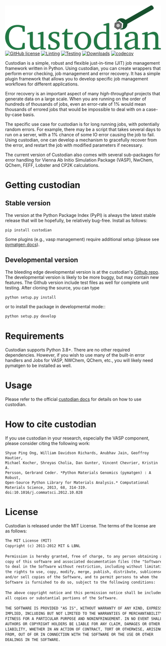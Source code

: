 ![Custodian logo](custodian_logo.png)
[![GitHub license](https://img.shields.io/github/license/materialsproject/custodian)](https://github.com/materialsproject/custodian/blob/main/LICENSE)
[![Linting](https://github.com/materialsproject/custodian/workflows/Linting/badge.svg)](https://github.com/materialsproject/custodian/workflows/Linting/badge.svg)
[![Testing](https://github.com/materialsproject/custodian/actions/workflows/pytest.yml/badge.svg)](https://github.com/materialsproject/custodian/actions/workflows/pytest.yml)
[![Downloads](https://pepy.tech/badge/custodian)](https://pepy.tech/project/custodian)
[![codecov](https://codecov.io/gh/materialsproject/custodian/branch/master/graph/badge.svg?token=OwDQVJnghu)](https://codecov.io/gh/materialsproject/custodian)

Custodian is a simple, robust and flexible just-in-time (JIT) job management
framework written in Python. Using custodian, you can create wrappers that
perform error checking, job management and error recovery. It has a simple
plugin framework that allows you to develop specific job management workflows
for different applications.

Error recovery is an important aspect of many *high-throughput* projects that
generate data on a large scale. When you are running on the order of hundreds
of thousands of jobs, even an error-rate of 1% would mean thousands of errored
jobs that would be impossible to deal with on a case-by-case basis.

The specific use case for custodian is for long running jobs, with potentially
random errors. For example, there may be a script that takes several days to
run on a server, with a 1% chance of some IO error causing the job to fail.
Using custodian, one can develop a mechanism to gracefully recover from the
error, and restart the job with modified parameters if necessary.

The current version of Custodian also comes with several sub-packages for error
handling for Vienna Ab Initio Simulation Package (VASP), NwChem, QChem, FEFF, Lobster and CP2K
calculations.

# Getting custodian

## Stable version

The version at the Python Package Index (PyPI) is always the latest stable release that will be hopefully, be
relatively bug-free. Install as follows:

```shell
pip install custodian
```

Some plugins (e.g., vasp management) require additional setup (please see [pymatgen docs]).

## Developmental version

The bleeding edge developmental version is at the custodian's [Github repo](https://github.com/materialsproject/custodian). The developmental
version is likely to be more buggy, but may contain new features. The Github version include test files as well for
complete unit testing. After cloning the source, you can type

```bash
python setup.py install
```

or to install the package in developmental mode::

```bash
python setup.py develop
```

# Requirements

Custodian supports Python 3.8+. There are no other required dependencies. However, if you wish to use many of the
built-in error handlers and Jobs for VASP, NWChem, QChem, etc., you will likely need pymatgen to be installed as well.

# Usage

Please refer to the official [custodian docs] for details on how to use
custodian.

# How to cite custodian

If you use custodian in your research, especially the VASP component, please
consider citing the following work:

```
Shyue Ping Ong, William Davidson Richards, Anubhav Jain, Geoffroy Hautier,
Michael Kocher, Shreyas Cholia, Dan Gunter, Vincent Chevrier, Kristin A.
Persson, Gerbrand Ceder. *Python Materials Genomics (pymatgen) : A Robust,
Open-Source Python Library for Materials Analysis.* Computational
Materials Science, 2013, 68, 314-319. doi:10.1016/j.commatsci.2012.10.028
```

# License

Custodian is released under the MIT License. The terms of the license are as
follows:

```txt
The MIT License (MIT)
Copyright (c) 2011-2012 MIT & LBNL

Permission is hereby granted, free of charge, to any person obtaining a
copy of this software and associated documentation files (the "Software"),
to deal in the Software without restriction, including without limitation
the rights to use, copy, modify, merge, publish, distribute, sublicense,
and/or sell copies of the Software, and to permit persons to whom the
Software is furnished to do so, subject to the following conditions:

The above copyright notice and this permission notice shall be included in
all copies or substantial portions of the Software.

THE SOFTWARE IS PROVIDED "AS IS", WITHOUT WARRANTY OF ANY KIND, EXPRESS OR
IMPLIED, INCLUDING BUT NOT LIMITED TO THE WARRANTIES OF MERCHANTABILITY,
FITNESS FOR A PARTICULAR PURPOSE AND NONINFRINGEMENT. IN NO EVENT SHALL THE
AUTHORS OR COPYRIGHT HOLDERS BE LIABLE FOR ANY CLAIM, DAMAGES OR OTHER
LIABILITY, WHETHER IN AN ACTION OF CONTRACT, TORT OR OTHERWISE, ARISING
FROM, OUT OF OR IN CONNECTION WITH THE SOFTWARE OR THE USE OR OTHER
DEALINGS IN THE SOFTWARE.
```

[pymatgen docs]: http://pymatgen.org/
[custodian docs]: https://materialsproject.github.io/custodian/
